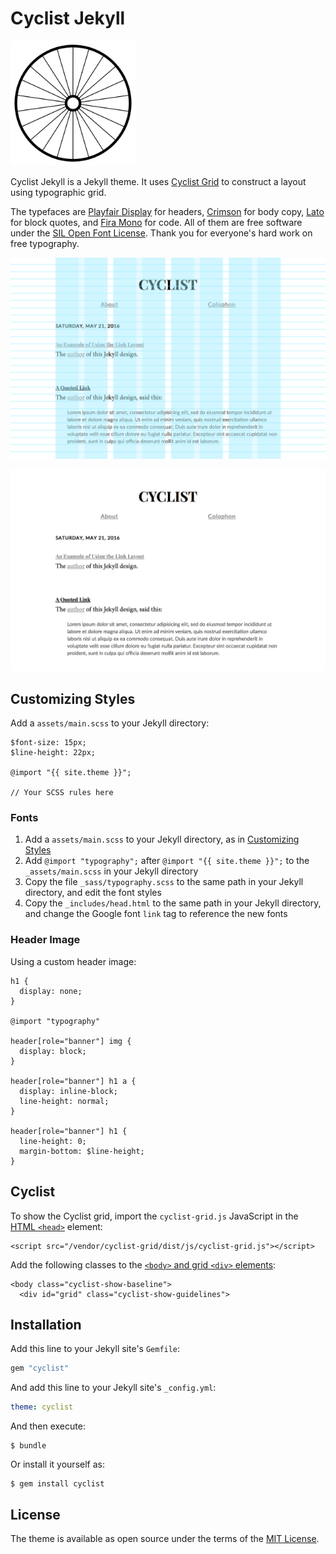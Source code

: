 # Cyclist Jekyll

<img src="cyclist-background.svg" width="200" height="200" alt="Cyclist">

Cyclist Jekyll is a Jekyll theme. It uses [Cyclist Grid](https://github.com/cyclist-grid/cyclist-grid) to construct a layout using typographic grid.

The typefaces are [Playfair Display][playfair] for headers, [Crimson][crimson] for body copy, [Lato][lato] for block quotes, and [Fira Mono][fira] for code. All of them are free software under the [SIL Open Font License](https://en.wikipedia.org/wiki/SIL_Open_Font_License). Thank you for everyone's hard work on free typography.

[playfair]: https://github.com/clauseggers/Playfair-Display "Playfair Display"
[lato]: https://github.com/betsol/lato-font "Lato"
[crimson]: https://github.com/skosch/Crimson "Crimson"
[fira]: https://github.com/mozilla/Fira "Fira"

![Cyclist Grid](cyclist-grid.png)

![Cyclist](cyclist-nogrid.png)

## Customizing Styles

Add a `assets/main.scss` to your Jekyll directory:

    $font-size: 15px;
    $line-height: 22px;

    @import "{{ site.theme }}";

    // Your SCSS rules here

### Fonts

1. Add a `assets/main.scss` to your Jekyll directory, as in [Customizing Styles](#customizing-styles)
2. Add `@import "typography";` after `@import "{{ site.theme }}";` to the `_assets/main.scss` in your Jekyll directory
3. Copy the file `_sass/typography.scss` to the same path in your Jekyll directory, and edit the font styles
4. Copy the `_includes/head.html` to the same path in your Jekyll directory, and change the Google font `link` tag to reference the new fonts

### Header Image

Using a custom header image:

    h1 {
      display: none;
    }

    @import "typography"

    header[role="banner"] img {
      display: block;
    }

    header[role="banner"] h1 a {
      display: inline-block;
      line-height: normal;
    }

    header[role="banner"] h1 {
      line-height: 0;
      margin-bottom: $line-height;
    }

## Cyclist

To show the Cyclist grid, import the `cyclist-grid.js` JavaScript in the [HTML `<head>`](_includes/head.html) element:

	<script src="/vendor/cyclist-grid/dist/js/cyclist-grid.js"></script>

Add the following classes to the [`<body>` and grid `<div>` elements](_layouts/default.html):

	<body class="cyclist-show-baseline">
	  <div id="grid" class="cyclist-show-guidelines">

## Installation

Add this line to your Jekyll site's `Gemfile`:

```ruby
gem "cyclist"
```

And add this line to your Jekyll site's `_config.yml`:

```yaml
theme: cyclist
```

And then execute:

    $ bundle

Or install it yourself as:

    $ gem install cyclist

## License

The theme is available as open source under the terms of the [MIT License](https://opensource.org/licenses/MIT).

